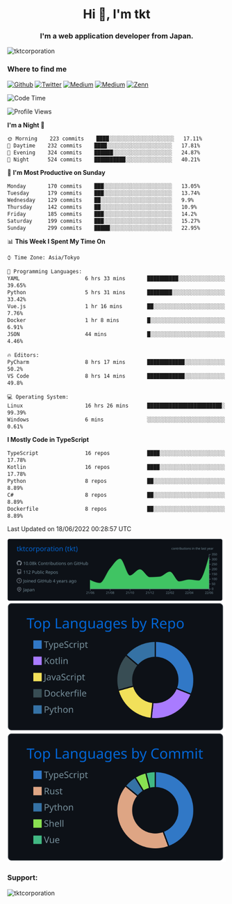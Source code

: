 <h1 align="center">Hi 👋, I'm tkt</h1>
<h3 align="center">I'm a web application developer from Japan.</h3>

<p align="left"> <img src="https://komarev.com/ghpvc/?username=tktcorporation&label=Profile%20views&color=0e75b6&style=flat" alt="tktcorporation" /> </p>

<h3>Where to find me</h3>
<p>
<a href="https://github.com/tktcorporation" target="_blank"><img alt="Github" src="https://img.shields.io/badge/GitHub-%2312100E.svg?&style=for-the-badge&logo=Github&logoColor=white" /></a>
<a href="https://twitter.com/tktcorporation" target="_blank"><img alt="Twitter" src="https://img.shields.io/badge/twitter-%231DA1F2.svg?&style=for-the-badge&logo=twitter&logoColor=white" /></a>
<a href="https://www.linkedin.com/in/tktcorporation" target="_blank"><img alt="Medium" src="https://img.shields.io/badge/linkdin-0a66c2.svg?&style=for-the-badge&logo=linkedin&logoColor=white" /></a>
<a href="https://qiita.com/tktcorporation" target="_blank"><img alt="Medium" src="https://img.shields.io/badge/qiita-55C500.svg?&style=for-the-badge&logo=qiita&logoColor=white" /></a>
<a href="https://zenn.dev/tktcorporation" target="_blank"><img alt="Zenn" src="https://img.shields.io/badge/Zenn-3EA8FF.svg?&style=for-the-badge&logo=Zenn&logoColor=white" /></a>
</p>
  
<!--START_SECTION:waka-->
![Code Time](http://img.shields.io/badge/Code%20Time-320%20hrs%2020%20mins-blue)

![Profile Views](http://img.shields.io/badge/Profile%20Views-3-blue)

**I'm a Night 🦉** 

```text
🌞 Morning    223 commits    ████░░░░░░░░░░░░░░░░░░░░░   17.11% 
🌆 Daytime    232 commits    ████░░░░░░░░░░░░░░░░░░░░░   17.81% 
🌃 Evening    324 commits    ██████░░░░░░░░░░░░░░░░░░░   24.87% 
🌙 Night      524 commits    ██████████░░░░░░░░░░░░░░░   40.21%

```
📅 **I'm Most Productive on Sunday** 

```text
Monday       170 commits    ███░░░░░░░░░░░░░░░░░░░░░░   13.05% 
Tuesday      179 commits    ███░░░░░░░░░░░░░░░░░░░░░░   13.74% 
Wednesday    129 commits    ██░░░░░░░░░░░░░░░░░░░░░░░   9.9% 
Thursday     142 commits    ██░░░░░░░░░░░░░░░░░░░░░░░   10.9% 
Friday       185 commits    ███░░░░░░░░░░░░░░░░░░░░░░   14.2% 
Saturday     199 commits    ███░░░░░░░░░░░░░░░░░░░░░░   15.27% 
Sunday       299 commits    █████░░░░░░░░░░░░░░░░░░░░   22.95%

```


📊 **This Week I Spent My Time On** 

```text
⌚︎ Time Zone: Asia/Tokyo

💬 Programming Languages: 
YAML                     6 hrs 33 mins       ██████████░░░░░░░░░░░░░░░   39.65% 
Python                   5 hrs 31 mins       ████████░░░░░░░░░░░░░░░░░   33.42% 
Vue.js                   1 hr 16 mins        ██░░░░░░░░░░░░░░░░░░░░░░░   7.76% 
Docker                   1 hr 8 mins         █░░░░░░░░░░░░░░░░░░░░░░░░   6.91% 
JSON                     44 mins             █░░░░░░░░░░░░░░░░░░░░░░░░   4.46%

🔥 Editors: 
PyCharm                  8 hrs 17 mins       ████████████░░░░░░░░░░░░░   50.2% 
VS Code                  8 hrs 14 mins       ████████████░░░░░░░░░░░░░   49.8%

💻 Operating System: 
Linux                    16 hrs 26 mins      ████████████████████████░   99.39% 
Windows                  6 mins              ░░░░░░░░░░░░░░░░░░░░░░░░░   0.61%

```

**I Mostly Code in TypeScript** 

```text
TypeScript               16 repos            ████░░░░░░░░░░░░░░░░░░░░░   17.78% 
Kotlin                   16 repos            ████░░░░░░░░░░░░░░░░░░░░░   17.78% 
Python                   8 repos             ██░░░░░░░░░░░░░░░░░░░░░░░   8.89% 
C#                       8 repos             ██░░░░░░░░░░░░░░░░░░░░░░░   8.89% 
Dockerfile               8 repos             ██░░░░░░░░░░░░░░░░░░░░░░░   8.89%

```



 Last Updated on 18/06/2022 00:28:57 UTC
<!--END_SECTION:waka-->

[![](https://raw.githubusercontent.com/tktcorporation/tktcorporation/master/profile-summary-card-output/github_dark/0-profile-details.svg)](https://github.com/vn7n24fzkq/github-profile-summary-cards)
[![](https://raw.githubusercontent.com/tktcorporation/tktcorporation/master/profile-summary-card-output/github_dark/1-repos-per-language.svg)](https://github.com/vn7n24fzkq/github-profile-summary-cards) [![](https://raw.githubusercontent.com/tktcorporation/tktcorporation/master/profile-summary-card-output/github_dark/2-most-commit-language.svg)](https://github.com/vn7n24fzkq/github-profile-summary-cards)

<h3 align="left">Support:</h3>
<p><a href="https://www.buymeacoffee.com/tktcorporation"> <img align="left" src="https://cdn.buymeacoffee.com/buttons/v2/default-yellow.png" height="50" width="210" alt="tktcorporation" /></a></p><br><br>
